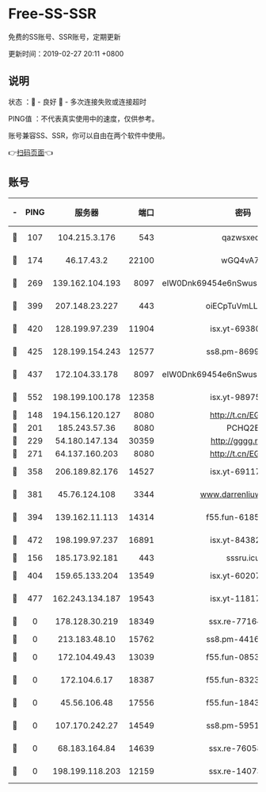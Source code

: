 # Free-SS-SSR

免费的SS账号、SSR账号，定期更新

更新时间：2019-02-27 20:11 +0800

## 说明

状态     ：🙂 - 良好 🙁 - 多次连接失败或连接超时

PING值   ：不代表真实使用中的速度，仅供参考。

账号兼容SS、SSR，你可以自由在两个软件中使用。

👉[扫码页面](https://liesauer.github.io/free-ss-ssr.github.io/)👈

## 账号

|-|PING|服务器|端口|密码|加密方式|区域|
|:----:|:----:|:-----:|-----:|:----:|:----:|:----:|
|🙂|107|104.215.3.176|543|qazwsxedc|aes-256-gcm|JP|
|🙂|174|46.17.43.2|22100|wGQ4vA7D|aes-256-gcm|RU|
|🙂|269|139.162.104.193|8097|eIW0Dnk69454e6nSwuspv9DmS201tQ0D|aes-256-cfb|JP|
|🙂|399|207.148.23.227|443|oiECpTuVmLLxk4Ts|aes-256-cfb|US|
|🙂|420|128.199.97.239|11904|isx.yt-69380692|aes-256-cfb|SG|
|🙂|425|128.199.154.243|12577|ss8.pm-86995994|aes-256-cfb|SG|
|🙂|437|172.104.33.178|8097|eIW0Dnk69454e6nSwuspv9DmS201tQ0D|aes-256-cfb|SG|
|🙂|552|198.199.100.178|12358|isx.yt-98975668|aes-256-cfb|US|
|🙂|148|194.156.120.127|8080|http://t.cn/EGJIyrl|rc4-md5|RU|
|🙂|201|185.243.57.36|8080|PCHQ2E|rc4-md5|US|
|🙂|229|54.180.147.134|30359|http://gggg.rocks|chacha20|KR|
|🙂|271|64.137.160.203|8080|http://t.cn/EGJIyrl|rc4-md5|CA|
|🙂|358|206.189.82.176|14527|isx.yt-69117684|aes-256-cfb|SG|
|🙂|381|45.76.124.108|3344|www.darrenliuwei.com|aes-256-cfb|AU|
|🙂|394|139.162.11.113|14314|f55.fun-61852729|aes-256-cfb|SG|
|🙂|472|198.199.97.237|16891|isx.yt-84382608|aes-256-cfb|US|
|🙁|156|185.173.92.181|443|sssru.icu|rc4-md5|RU|
|🙁|404|159.65.133.204|13549|isx.yt-60207072|aes-256-cfb|SG|
|🙁|477|162.243.134.187|19543|isx.yt-11817529|aes-256-cfb|US|
|🙁|0|178.128.30.219|18349|ssx.re-77164878|aes-256-cfb|SG|
|🙁|0|213.183.48.10|15762|ss8.pm-44164718|rc4-md5|RU|
|🙁|0|172.104.49.43|13039|f55.fun-08537634|aes-256-cfb|SG|
|🙁|0|172.104.6.17|18387|f55.fun-83237856|aes-256-cfb|US|
|🙁|0|45.56.106.48|17556|f55.fun-18434064|aes-256-cfb|US|
|🙁|0|107.170.242.27|14549|ss8.pm-59512535|aes-256-cfb|US|
|🙁|0|68.183.164.84|14639|ssx.re-76058671|aes-256-cfb|US|
|🙁|0|198.199.118.203|12159|ssx.re-14073508|aes-256-cfb|US|
